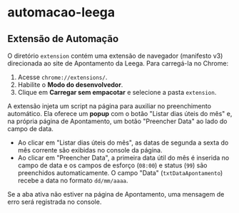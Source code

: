 # automacao-leega

## Extensão de Automação

O diretório `extension` contém uma extensão de navegador (manifesto v3) direcionada ao site de Apontamento da Leega. Para carregá-la no Chrome:

1. Acesse `chrome://extensions/`.
2. Habilite o **Modo do desenvolvedor**.
3. Clique em **Carregar sem empacotar** e selecione a pasta `extension`.

A extensão injeta um script na página para auxiliar no preenchimento automático. Ela oferece um **popup** com o botão "Listar dias úteis do mês" e, na própria página de Apontamento, um botão "Preencher Data" ao lado do campo de data.

- Ao clicar em "Listar dias úteis do mês", as datas de segunda a sexta do mês corrente são exibidas no console da página.
- Ao clicar em "Preencher Data", a primeira data útil do mês é inserida no campo de data e os campos de esforço (`08:00`) e status (`99`) são preenchidos automaticamente. O campo "Data" (`txtDataApontamento`) recebe a data no formato `dd/mm/aaaa`.

Se a aba ativa não estiver na página de Apontamento, uma mensagem de erro será registrada no console.
